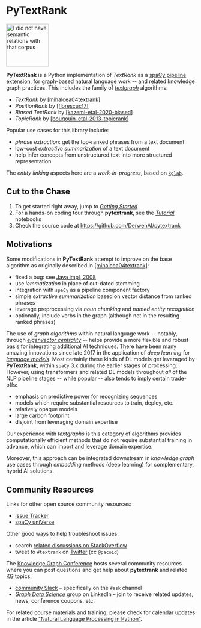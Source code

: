 # PyTextRank

<img src="assets/logo.png" width="113" alt="I did not have semantic relations with that corpus"/>

**PyTextRank** is a Python implementation of *TextRank* as a
[spaCy pipeline extension](https://spacy.io/universe/project/spacy-pytextrank),
for graph-based natural language work -- and related knowledge graph practices.
This includes the family of [*textgraph*](glossary/#textgraphs) algorithms:

  - *TextRank* by [[mihalcea04textrank]](biblio/#mihalcea04textrank)
  - *PositionRank* by [[florescuc17]](biblio/#florescuc17)
  - *Biased TextRank* by [[kazemi-etal-2020-biased]](biblio/#kazemi-etal-2020-biased)
  - *TopicRank* by [[bougouin-etal-2013-topicrank]](https://derwen.ai/docs/ptr/biblio/#bougouin-etal-2013-topicrank)

Popular use cases for this library include:

  - *phrase extraction*: get the top-ranked phrases from a text document
  - low-cost *extractive summarization* of a text document
  - help infer concepts from unstructured text into more structured representation

The *entity linking* aspects here are a *work-in-progress*, based on
[`kglab`](https://github.com/DerwenAI/kglab).


## Cut to the Chase

  1. To get started right away, jump to [*Getting Started*](start/)
  1. For a hands-on coding tour through **pytextrank**, see the [*Tutorial*](tutorial/) notebooks
  1. Check the source code at <https://github.com/DerwenAI/pytextrank>


## Motivations

Some modifications in **PyTextRank** attempt to improve on the base
algorithm as originally described in
[[mihalcea04textrank]](biblio/#mihalcea04textrank):

  - fixed a bug: see [Java impl, 2008](https://github.com/ceteri/textrank)
  - use *lemmatization* in place of out-dated stemming
  - integration with `spaCy` as a pipeline component factory
  - simple *extractive summarization* based on vector distance from ranked phrases
  - leverage preprocessing via *noun chunking* and *named entity recognition*
  - optionally, include verbs in the graph (although not in the resulting ranked phrases)

The use of *graph algorithms* within natural language work -- 
notably, through
[*eigenvector centrality*](glossary/#eigenvector-centrality)
-- helps provide a more flexible and robust basis for integrating
additional AI techniques.
There have been many amazing innovations since late 2017 
in the application of *deep learning* for
[*language models*](glossary/#language-model).
Most certainly these kinds of DL models get leveraged by
**PyTextRank**, within `spaCy` 3.x during the earlier stages of
processing.
However, using transformers and related DL models throughout *all* of
the NLP pipeline stages -- while popular -- also tends to imply
certain trade-offs:

  * emphasis on predictive power for recognizing sequences
  * models which require substantial resources to train, deploy, etc.
  * relatively opaque models
  * large carbon footprint
  * disjoint from leveraging domain expertise

Our experience with *textgraphs* is this category of algorithms
provides computationally efficient methods that do not require
substantial training in advance, which can import and leverage 
domain expertise.

Moreover, this approach can be integrated downstream in *knowledge
graph* use cases through *embedding* methods (deep learning) for
complementary, hybrid AI solutions.


## Community Resources

Links for other open source community resources:

  * [Issue Tracker](https://github.com/DerwenAI/pytextrank/issues)
  * [spaCy uniVerse](https://spacy.io/universe/project/spacy-pytextrank)

Other good ways to help troubleshoot issues:

  - search [related discussions on StackOverflow](https://stackoverflow.com/search?q=pytextrank)
  - tweet to `#textrank` on [Twitter](https://twitter.com/search?q=%23textrank) (cc `@pacoid`)

The [Knowledge Graph Conference](glossary/#knowledge-graph-conference)
hosts several community resources where you can post questions and 
get help about **pytextrank** and related
[KG](glossary/#kg)
topics.

  * [community Slack](https://knowledgegraphconf.slack.com/ssb/redirect) – specifically on the `#ask` channel
  * [*Graph Data Science*](https://www.linkedin.com/groups/6725785/) group on LinkedIn – join to receive related updates, news, conference coupons, etc.

For related course materials and training, please check for calendar
updates in the article
["Natural Language Processing in Python"](https://medium.com/derwen/natural-language-processing-in-python-832b0a99791b).
